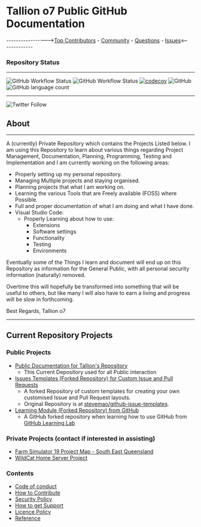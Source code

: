 # Tallion o7 Public GitHub Documentation

 ----------------->[Top Contributors](https://github.com/Tallion-07/Tallion-o7-GitHub/graphs/contributors) - [Community](https://github.com/Tallion-07/Tallion-o7-GitHub/discussions/categories/general) - [Questions](https://github.com/Tallion-07/Tallion-o7-GitHub/discussions/categories/q-a) - [Issues](https://github.com/Tallion-07/Tallion-o7-GitHub/issues)<-------------

### Repository Status

---

![GitHub Workflow Status](https://img.shields.io/github/actions/workflow/status/Tallion-07/Tallion-o7-GitHub/codeql.yml)
![GitHub Workflow Status](https://img.shields.io/github/actions/workflow/status/Tallion-07/Tallion-o7-GitHub/super-linter.yml)
[![codecov](https://codecov.io/gh/Tallion-07/Tallion-o7-GitHub/branch/main/graph/badge.svg?token=ZWTDKSTB31)](https://codecov.io/gh/Tallion-07/Tallion-o7-GitHub)
![GitHub](https://img.shields.io/github/license/Tallion-07/Tallion-o7-GitHub)
![GitHub language count](https://img.shields.io/github/languages/count/Tallion-07/Tallion-o7-GitHub)

---
![Twitter Follow](https://img.shields.io/twitter/follow/Tallion_o7?style=social)

## About

---

A (currently) Private Repository which contains the Projects Listed below.
I am using this Repository to learn about various things regarding Project Management, Documentation, Planning, Programming, Testing and Implementation and I am currently working on the following areas:

* Properly setting up my personal repository.
* Managing Multiple projects and staying organised.
* Planning projects that what I am working on.
* Learning the various Tools that are Freely available (FOSS) where Possible.
* Full and proper documentation of what I am doing and what I have done.
* Visual Studio Code:
  * Properly Learning about how to use:
    * Extensions
    * Software settings
    * Functionality
    * Testing
    * Environments
  
Eventually some of the Things I learn and document will end up on this Repository as information for the General Public, with all personal security information (naturally) removed.

Overtime this will hopefully be transformed into something that will be useful to others, but like many I will also have to earn a living and progress will be slow in forthcoming.

Best Regards,
Tallion o7

---

## Current Repository Projects

### Public Projects

* [Public Documentation for Tallion's Repository](https://github.com/Tallion-07/Tallion-o7-GitHub-Documentation)
  * This Current Depository used for all Public interaction
* [Issues Templates (Forked Repository) for Custom Issue and Pull Requests](https://github.com/Tallion-07/github-issue-templates)
  * A forked Repository of custom templates for creating your own customised Issue and Pull Request layouts.
  * Original Repository is at [stevemao/github-issue-templates](https://github.com/stevemao/github-issue-templates).
* [Learning Module (Forked Repository) from GitHub](https://github.com/Tallion-07/github-upload)
  * A GitHub forked repository when learning how to use GitHub from [GitHub Learning Lab](https://github.com/apps/github-learning-lab)

### Private Projects (contact if interested in assisting)

* [Farm Simulator 19 Project Map - South East Queensland](https://github.com/Tallion-07/FS19-SEQ-Map)
* [WildCat Home Server Project](https://github.com/Tallion-07/Server-Highway-One)
  
### Contents

* [Code of conduct](./Docs/CODE_OF_CONDUCT.md)
* [How to Contribute](./Docs/CONTRIBUTING.md)
* [Security Policy](./Docs/SECURITY.md)
* [How to get Support](./Docs/SUPPORT.md)
* [Licence Policy](./Docs/LICENSE)
* [Reference](./Docs/Reference.md)
